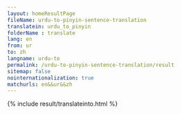 ```yaml
---
layout: homeResultPage
fileName: urdu-to-pinyin-sentence-translation
translatein: urdu_to_pinyin
folderName : translate
lang: en
from: ur
to: zh
langname: urdu-to
permalink: /urdu-to-pinyin-sentence-translation/result
sitemap: false
nointernationalization: true
matchurls: en&&ur&&zh
---
```

{% include result/translateinto.html %}

<script src="/js/result/translation.js" data-foldername="{{page.folderName}}" data-lang="{{page.lang}}"></script>
